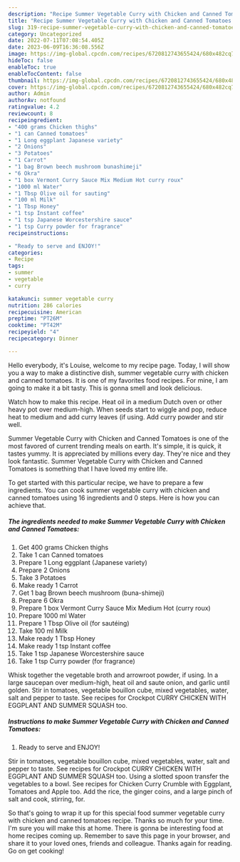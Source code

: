 ```yaml
---
description: "Recipe Summer Vegetable Curry with Chicken and Canned Tomatoes yang Very Delicious}"
title: "Recipe Summer Vegetable Curry with Chicken and Canned Tomatoes yang Very Delicious}"
slug: 319-recipe-summer-vegetable-curry-with-chicken-and-canned-tomatoes-yang-very-delicious
category: Uncategorized
date: 2022-07-11T07:08:54.405Z
date: 2023-06-09T16:36:08.556Z
image: https://img-global.cpcdn.com/recipes/6720812743655424/680x482cq70/summer-vegetable-curry-with-chicken-and-canned-tomatoes-recipe-main-photo.jpg
hideToc: false
enableToc: true
enableTocContent: false
thumbnail: https://img-global.cpcdn.com/recipes/6720812743655424/680x482cq70/summer-vegetable-curry-with-chicken-and-canned-tomatoes-recipe-main-photo.jpg
cover: https://img-global.cpcdn.com/recipes/6720812743655424/680x482cq70/summer-vegetable-curry-with-chicken-and-canned-tomatoes-recipe-main-photo.jpg
author: Admin
authorAv: notfound
ratingvalue: 4.2
reviewcount: 8
recipeingredient:
- "400 grams Chicken thighs"
- "1 can Canned tomatoes"
- "1 Long eggplant Japanese variety"
- "2 Onions"
- "3 Potatoes"
- "1 Carrot"
- "1 bag Brown beech mushroom bunashimeji"
- "6 Okra"
- "1 box Vermont Curry Sauce Mix Medium Hot curry roux"
- "1000 ml Water"
- "1 Tbsp Olive oil for sauting"
- "100 ml Milk"
- "1 Tbsp Honey"
- "1 tsp Instant coffee"
- "1 tsp Japanese Worcestershire sauce"
- "1 tsp Curry powder for fragrance"
recipeinstructions:

- "Ready to serve and ENJOY!"
categories:
- Recipe
tags:
- summer
- vegetable
- curry

katakunci: summer vegetable curry 
nutrition: 286 calories
recipecuisine: American
preptime: "PT26M"
cooktime: "PT42M"
recipeyield: "4"
recipecategory: Dinner

---
```



Hello everybody, it's Louise, welcome to my recipe page. Today, I will show you a way to make a distinctive dish, summer vegetable curry with chicken and canned tomatoes. It is one of my favorites food recipes. For mine, I am going to make it a bit tasty. This is gonna smell and look delicious.

Watch how to make this recipe. Heat oil in a medium Dutch oven or other heavy pot over medium-high. When seeds start to wiggle and pop, reduce heat to medium and add curry leaves (if using. Add curry powder and stir well.

Summer Vegetable Curry with Chicken and Canned Tomatoes is one of the most favored of current trending meals on earth. It's simple, it is quick, it tastes yummy. It is appreciated by millions every day. They're nice and they look fantastic. Summer Vegetable Curry with Chicken and Canned Tomatoes is something that I have loved my entire life.


To get started with this particular recipe, we have to prepare a few ingredients. You can cook summer vegetable curry with chicken and canned tomatoes using 16 ingredients and 0 steps. Here is how you can achieve that.

<!--inarticleads1-->

##### The ingredients needed to make Summer Vegetable Curry with Chicken and Canned Tomatoes:

1. Get 400 grams Chicken thighs
1. Take 1 can Canned tomatoes
1. Prepare 1 Long eggplant (Japanese variety)
1. Prepare 2 Onions
1. Take 3 Potatoes
1. Make ready 1 Carrot
1. Get 1 bag Brown beech mushroom (buna-shimeji)
1. Prepare 6 Okra
1. Prepare 1 box Vermont Curry Sauce Mix Medium Hot (curry roux)
1. Prepare 1000 ml Water
1. Prepare 1 Tbsp Olive oil (for sautéing)
1. Take 100 ml Milk
1. Make ready 1 Tbsp Honey
1. Make ready 1 tsp Instant coffee
1. Take 1 tsp Japanese Worcestershire sauce
1. Take 1 tsp Curry powder (for fragrance)


Whisk together the vegetable broth and arrowroot powder, if using. In a large saucepan over medium-high, heat oil and saute onion, and garlic until golden. Stir in tomatoes, vegetable bouillon cube, mixed vegetables, water, salt and pepper to taste. See recipes for Crockpot CURRY CHICKEN WITH EGGPLANT AND SUMMER SQUASH too. 

<!--inarticleads2-->

##### Instructions to make Summer Vegetable Curry with Chicken and Canned Tomatoes:


1. Ready to serve and ENJOY!

Stir in tomatoes, vegetable bouillon cube, mixed vegetables, water, salt and pepper to taste. See recipes for Crockpot CURRY CHICKEN WITH EGGPLANT AND SUMMER SQUASH too. Using a slotted spoon transfer the vegetables to a bowl. See recipes for Chicken Curry Crumble with Eggplant, Tomatoes and Apple too. Add the rice, the ginger coins, and a large pinch of salt and cook, stirring, for. 

So that's going to wrap it up for this special food summer vegetable curry with chicken and canned tomatoes recipe. Thanks so much for your time. I'm sure you will make this at home. There is gonna be interesting food at home recipes coming up. Remember to save this page in your browser, and share it to your loved ones, friends and colleague. Thanks again for reading. Go on get cooking!
